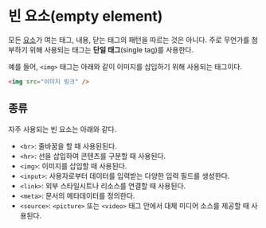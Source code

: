 # 빈 요소(empty element)

모든 [요소](https://github.com/junjuny0227/TIL/blob/main/HTML/element.md)가 여는 태그, 내용, 닫는 태그의 패턴을 따르는 것은 아니다. 주로 무언가를 첨부하기 위해 사용되는 태그는 **단일 태그**(single tag)를 사용한다.

예를 들어, `<img>` 태그는 아래와 같이 이미지를 삽입하기 위해 사용되는 태그이다.

```html
<img src="이미지 링크" />
```

## 종류

자주 사용되는 빈 요소는 아래와 같다.

- `<br>`: 줄바꿈을 할 때 사용된된다.
- `<hr>`: 선을 삽입하여 콘텐츠를 구분할 때 사용된다.
- `<img>`: 이미지를 삽입할 때 사용된다.
- `<input>`: 사용자로부터 데이터를 입력받는 다양한 입력 필드를 생성한다.
- `<link>`: 외부 스타일시트나 리소스를 연결할 때 사용된다.
- `<meta>`: 문서의 메타데이터를 정의한다.
- `<source>`: `<picture>` 또는 `<video>` 태그 안에서 대체 미디어 소스를 제공할 때 사용된다.
